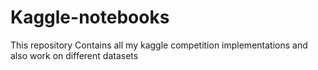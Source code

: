 # Kaggle-notebooks

This repository Contains all my kaggle competition implementations and also work on different datasets
